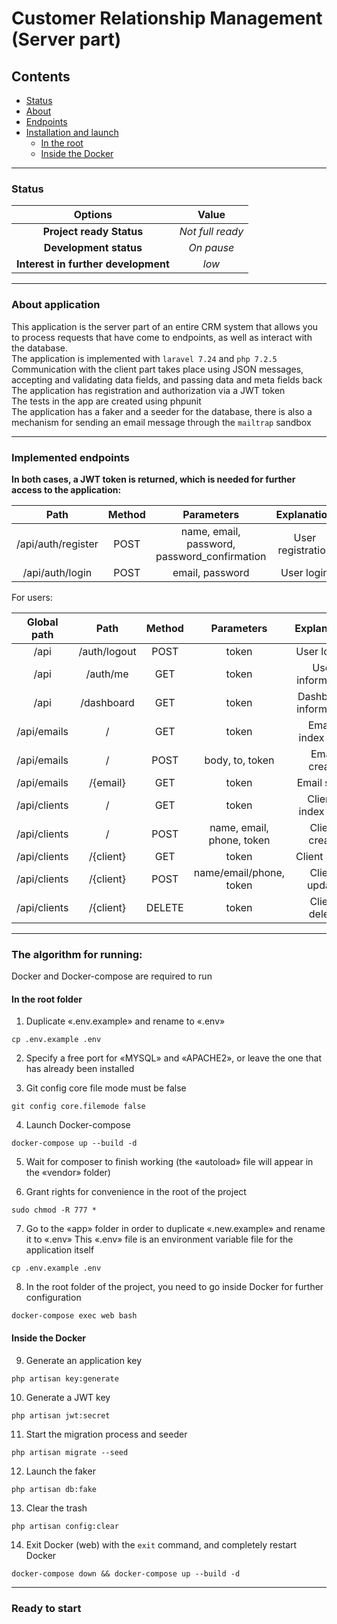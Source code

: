 # Customer Relationship Management (Server part)

## Contents

* [Status](#status)
* [About](#about)
* [Endpoints](#endpoints)
* [Installation and launch](#installation)
    * [In the root](#root)
    * [Inside the Docker](#docker)

<hr>

### Status <a name="status"></a>

|               Options               |      Value       |
|:-----------------------------------:|:----------------:|
|      **Project ready Status**       | _Not full ready_ |
|       **Development status**        |    _On pause_    |
| **Interest in further development** |      _low_       |

<hr>

### About application <a name="about"></a>

This application is the server part of an entire CRM system that allows you to process requests that have come to
endpoints, as well as interact with the database.<br>
The application is implemented with ```laravel 7.24``` and ```php 7.2.5```<br>
Communication with the client part takes place using JSON messages, accepting and validating data fields, and passing
data and meta fields back<br>
The application has registration and authorization via a JWT token<br>
The tests in the app are created using phpunit <br>
The application has a faker and a seeder for the database, there is also a mechanism for sending an email message
through the ```mailtrap``` sandbox
<hr>

### Implemented endpoints <a name="endpoints"></a>

**In both cases, a JWT token is returned, which is needed for further access to the application:**

|        Path        | Method |                  Parameters                  |    Explanation    |
|:------------------:|:------:|:--------------------------------------------:|:-----------------:|
| /api/auth/register |  POST  | name, email, password, password_confirmation | User registration |
|  /api/auth/login   |  POST  |               email, password                |    User login     |

For users:

| Global path  |     Path     | Method |        Parameters         |      Explanation      |
|:------------:|:------------:|:------:|:-------------------------:|:---------------------:|
|     /api     | /auth/logout |  POST  |           token           |      User logout      |
|     /api     |   /auth/me   |  GET   |           token           |   User information    |
|     /api     |  /dashboard  |  GET   |           token           | Dashboard information |
| /api/emails  |      /       |  GET   |           token           |  Emails index (list)  |
| /api/emails  |      /       |  POST  |      body, to, token      |     Email create      |
| /api/emails  |   /{email}   |  GET   |           token           |      Email show       |
| /api/clients |      /       |  GET   |           token           | Clients index (list)  |
| /api/clients |      /       |  POST  | name, email, phone, token |     Client create     |
| /api/clients |  /{client}   |  GET   |           token           |      Client show      |
| /api/clients |  /{client}   |  POST  |  name/email/phone, token  |     Client update     |
| /api/clients |  /{client}   | DELETE |           token           |     Client delete     |

<hr>

### The algorithm for running: <a name="installation"></a>

Docker and Docker-compose are required to run

#### In the root folder <a name="root"></a>

1. Duplicate «.env.example» and rename to «.env»

```
cp .env.example .env
```

2. Specify a free port for «MYSQL» and «APACHE2», or leave the one that has already been installed

3. Git config core file mode must be false

```
git config core.filemode false
```

4. Launch Docker-compose

```
docker-compose up --build -d
```

5. Wait for composer to finish working (the «autoload» file will appear in the «vendor» folder)

6. Grant rights for convenience in the root of the project

```
sudo chmod -R 777 *
```

7. Go to the «app» folder in order to duplicate «.new.example» and rename it to «.env» This «.env» file is an
   environment variable file for the application itself

```
cp .env.example .env
```

8. In the root folder of the project, you need to go inside Docker for further configuration

```
docker-compose exec web bash
```

#### Inside the Docker <a name="docker"></a>

9. Generate an application key

```
php artisan key:generate
```

10. Generate a JWT key

```
php artisan jwt:secret
```

11. Start the migration process and seeder

```
php artisan migrate --seed
```

12. Launch the faker

```
php artisan db:fake
```

13. Clear the trash

```
php artisan config:clear
```

14. Exit Docker (web) with the
    ```exit``` command, and completely restart Docker

```
docker-compose down && docker-compose up --build -d
```

<hr>

### Ready to start
